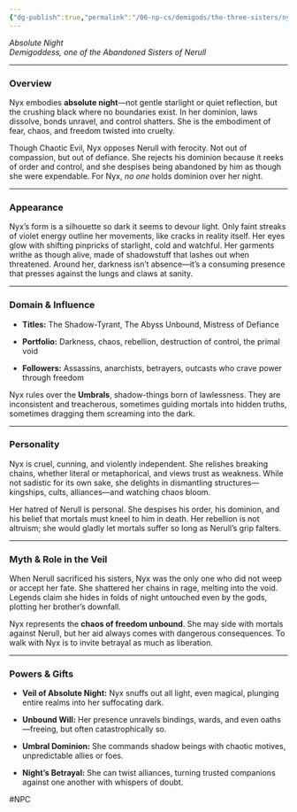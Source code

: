 ```yaml
---
{"dg-publish":true,"permalink":"/06-np-cs/demigods/the-three-sisters/nyx/"}
---
```


_Absolute Night_  
_Demigoddess, one of the Abandoned Sisters of Nerull_

---

### **Overview**

Nyx embodies **absolute night**—not gentle starlight or quiet reflection, but the crushing black where no boundaries exist. In her dominion, laws dissolve, bonds unravel, and control shatters. She is the embodiment of fear, chaos, and freedom twisted into cruelty.

Though Chaotic Evil, Nyx opposes Nerull with ferocity. Not out of compassion, but out of defiance. She rejects his dominion because it reeks of order and control, and she despises being abandoned by him as though she were expendable. For Nyx, _no one_ holds dominion over her night.

---

### **Appearance**

Nyx’s form is a silhouette so dark it seems to devour light. Only faint streaks of violet energy outline her movements, like cracks in reality itself. Her eyes glow with shifting pinpricks of starlight, cold and watchful. Her garments writhe as though alive, made of shadowstuff that lashes out when threatened. Around her, darkness isn’t absence—it’s a consuming presence that presses against the lungs and claws at sanity.

---

### **Domain & Influence**

- **Titles:** The Shadow-Tyrant, The Abyss Unbound, Mistress of Defiance
    
- **Portfolio:** Darkness, chaos, rebellion, destruction of control, the primal void
	
- **Followers:** Assassins, anarchists, betrayers, outcasts who crave power through freedom
    

Nyx rules over the **Umbrals**, shadow-things born of lawlessness. They are inconsistent and treacherous, sometimes guiding mortals into hidden truths, sometimes dragging them screaming into the dark.

---

### **Personality**

Nyx is cruel, cunning, and violently independent. She relishes breaking chains, whether literal or metaphorical, and views trust as weakness. While not sadistic for its own sake, she delights in dismantling structures—kingships, cults, alliances—and watching chaos bloom.

Her hatred of Nerull is personal. She despises his order, his dominion, and his belief that mortals must kneel to him in death. Her rebellion is not altruism; she would gladly let mortals suffer so long as Nerull’s grip falters.

---

### **Myth & Role in the Veil**

When Nerull sacrificed his sisters, Nyx was the only one who did not weep or accept her fate. She shattered her chains in rage, melting into the void. Legends claim she hides in folds of night untouched even by the gods, plotting her brother’s downfall.

Nyx represents the **chaos of freedom unbound**. She may side with mortals against Nerull, but her aid always comes with dangerous consequences. To walk with Nyx is to invite betrayal as much as liberation.

---

### **Powers & Gifts**

- **Veil of Absolute Night:** Nyx snuffs out all light, even magical, plunging entire realms into her suffocating dark.
    
- **Unbound Will:** Her presence unravels bindings, wards, and even oaths—freeing, but often catastrophically so.
    
- **Umbral Dominion:** She commands shadow beings with chaotic motives, unpredictable allies or foes.
    
- **Night’s Betrayal:** She can twist alliances, turning trusted companions against one another with whispers of doubt.

#NPC 